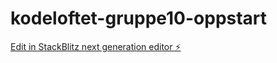 # kodeloftet-gruppe10-oppstart

[Edit in StackBlitz next generation editor ⚡️](https://stackblitz.com/~/github.com/LarsGJobloop/kodeloftet-gruppe10-oppstart)